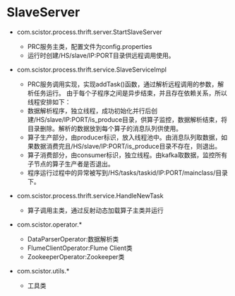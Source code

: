 # SlaveServer

* com.scistor.process.thrift.server.StartSlaveServer
    - PRC服务主类，配置文件为config.properties
    - 运行时创建/HS/slave/IP:PORT目录供远程调用使用。
* com.scistor.process.thrift.service.SlaveServiceImpl
    - PRC服务调用实现，实现addTask()函数，通过解析远程调用的参数，解析任务运行。
		由于每个子程序之间是异步结束，并且存在依赖关系，所以线程安排如下：
	- 数据解析程序，独立线程，成功初始化并行后创建/HS/slave/IP:PORT/is_produce目录，供算子监控，数据解析结束，将目录删除。解析的数据放到每个算子的消息队列供使用。
	- 算子生产部分，由producer标识，放入线程池中。由消息队列取数据，如果数据消费完且/HS/slave/IP:PORT/is_produce目录不存在，则退出。
	- 算子消费部分，由consumer标识，独立线程。由kafka取数据，监控所有子节点的算子生产者是否退出。
	- 程序运行过程中的异常被写到/HS/tasks/taskid/IP:PORT/mainclass/目录下。
      
* com.scistor.process.thrift.service.HandleNewTask
    - 算子调用主类，通过反射动态加载算子主类并运行

* com.scistor.operator.*
    - DataParserOperator:数据解析类
    - FlumeClientOperator:Flume Client类
    - ZookeeperOperator:Zookeeper类
* com.scistor.utils.*
    - 工具类
